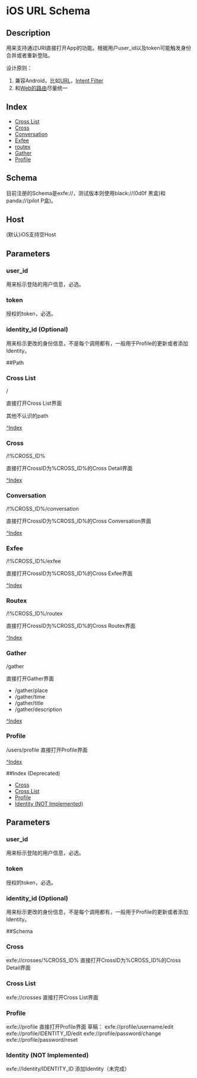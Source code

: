 # iOS URL Schema 
## Description
用来支持通过URI直接打开App的功能。根据用户user_id以及token可能触发身份合并或者重新登陆。

设计原则：

1. 兼容Android，比如[URL](http://developer.android.com/reference/java/net/URI.html)，[Intent Filter](http://developer.android.com/guide/topics/manifest/intent-filter-element.html)
2. 和[Web的路由](/web/router.html)尽量统一 

## <a id="index"></a>Index
* [Cross List](#crosses)
* [Cross](#cross)
* [Conversation](#conversation)
* [Exfee](#exfee)
* [routex](#routex)
* [Gather](#gather)
* [Profile](#profile)

## Schema
目前注册的Schema是exfe://，测试版本则使用black://(0d0f 黑盒)和panda://(pilot P盒)。
## Host
(默认)iOS支持空Host
## Parameters
### user_id
用来标示登陆的用户信息，必选。
### token
授权的token，必选。
### identity_id (Optional)
用来标示更改的身份信息，不是每个调用都有，一般用于Profile的更新或者添加Identity。

##Path
### <a id="crosses"></a>Cross List
/

直接打开Cross List界面

其他不认识的path

[^Index](#index)

### <a id="cross"></a>Cross
/!%CROSS_ID%

直接打开CrossID为%CROSS_ID%的Cross Detail界面

[^Index](#index)

### <a id="conversation"></a>Conversation
/!%CROSS_ID%/conversation

直接打开CrossID为%CROSS_ID%的Cross Conversation界面

[^Index](#index)

### <a id="exfee"></a>Exfee
/!%CROSS_ID%/exfee

直接打开CrossID为%CROSS_ID%的Cross Exfee界面

[^Index](#index)

### <a id="routex"></a>Routex
/!%CROSS_ID%/routex

直接打开CrossID为%CROSS_ID%的Cross Routex界面

[^Index](#index)

### <a id="gather"></a>Gather
/gather

直接打开Gather界面

* /gather/place
* /gather/time
* /gather/title
* /gather/description

[^Index](#index)

### <a id="profile"></a>Profile
/users/profile
直接打开Profile界面

[^Index](#index)



##Index (Deprecated)   
* [Cross](#cross_2)
* [Cross List](#crosses_2)
* [Profile](#profile_2)
* [Identity (NOT Implemented)](#identity_2)
   
## Parameters
### user_id
用来标示登陆的用户信息，必选。
### token
授权的token，必选。
### identity_id (Optional)
用来标示更改的身份信息，不是每个调用都有，一般用于Profile的更新或者添加Identity。

##Schema
### <a id="cross_2"></a>Cross
exfe://crosses/%CROSS_ID%
直接打开CrossID为%CROSS_ID%的Cross Detail界面

### <a id="crosses_2"></a>Cross List
exfe://crosses
直接打开Cross List界面

### <a id="profile_2"></a>Profile
exfe://profile
直接打开Profile界面
草稿：
exfe://profile/username/edit
exfe://profile/IDENTITY_ID/edit
exfe://profile/password/change
exfe://profile/password/reset

### <a id="identity_2"></a>Identity (NOT Implemented)
exfe://Identity/IDENTITY_ID
添加Identity（未完成）

